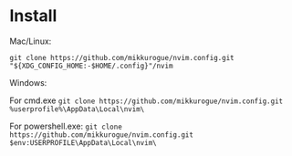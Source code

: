 # Install


Mac/Linux:

`git clone https://github.com/mikkurogue/nvim.config.git "${XDG_CONFIG_HOME:-$HOME/.config}"/nvim`

Windows:

For cmd.exe
`git clone https://github.com/mikkurogue/nvim.config.git %userprofile%\AppData\Local\nvim\`

For powershell.exe:
`git clone https://github.com/mikkurogue/nvim.config.git $env:USERPROFILE\AppData\Local\nvim\`

